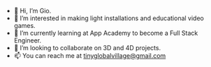 - 👋 Hi, I’m Gio.
- 👀 I’m interested in making light installations and educational video games.
- 🌱 I’m currently learning at App Academy to become a Full Stack Engineer.
- 💞️ I’m looking to collaborate on 3D and 4D projects.
- 📫 You can reach me at tinyglobalvillage@gmail.com 

<!---
tinygvillage/tinygvillage is a ✨ special ✨ repository because its `README.md` (this file) appears on your GitHub profile.
You can click the Preview link to take a look at your changes.
--->
